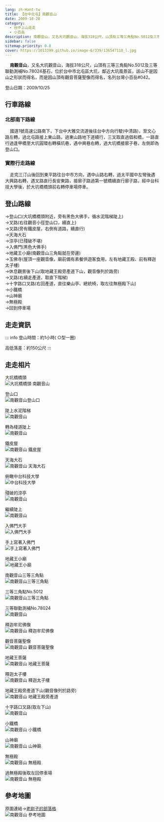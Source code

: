 ```yaml
---
lang: zh-Hant-tw
title: 【台中北屯】南觀音山
date: 2009-10-28
category: 
  - 台中上山走走
  - 小百岳
description: 南觀音山，又名大坑觀音山，海拔318公尺，山頂有三等三角點No.5012及三等聯勤測補No.78024基石，位於台中市北屯區大坑，鄰近大坑風景區，該山不是因山之形狀而得名，而是因山頂有觀音菩薩聖像而得名，名列台灣小百岳#042。
sidebar: false
sitemap.priority: 0.8
cover: https://1013399.github.io/image-6/339/136547110_l.jpg
---
```


    **南觀音山**，又名大坑觀音山，海拔318公尺，山頂有三等三角點No.5012及三等聯勤測補No.78024基石，位於台中市北屯區大坑，鄰近大坑風景區，該山不是因山之形狀而得名，而是因山頂有觀音菩薩聖像而得名，名列台灣小百岳#042。  
<!-- more -->
  
登山日期：2009/10/25  
  
## 行車路線
### 北部南下路線
    國道1號高速公路南下，下台中大雅交流道後往台中方向行駛(中清路)，至文心路左轉，過北屯路接上東山路，過東山路地下道續行，三叉取直過倡和橋，一路直行過逢甲橋至大坑圓環右轉橫坑巷，遇中興巷右轉，過大坑橋接廓子巷，左側即為登山口。  

### 實際行走路線
    走完三汀山後回到東平路往台中市方向，遇中山路右轉，過太平國中左彎後遇大興路右轉，遇叉路直行長安東路，接廓子路過第一號橋續直行廓子路，經中台科技大學後，於大坑橋橋頭前右轉停車場停車。  
  
## 登山路線
→登山口(大坑橋橋頭附近，旁有黑色大佛手，循水泥階梯陡上)  
→叉路(右往觀音小徑登山口，續直上)  
→叉路(旁有鐵皮屋，右側有道路，續直行)  
→天海大石  
→涼亭(已殘破不堪)  
→入佛門(黑色大佛手)  
→地藏王小廟(南觀音山三角點就在旁邊)  
→玉佛寺(屋頂一座觀音像，廟前備有素餐供遊客食用，左有地藏王殿、前有釋迦太子樓)  
→休息觀景後下山(取地藏王殿旁產道下山，觀音像列於路旁)  
→叉路(右續走產道，取直下階梯)  
→十字路口叉路(右回產道，直往樂山亭、總統椅，取左往無極殿下山)  
→小鐵橋  
→山神廟  
→無極殿  
→回到停車場  
  

## 走走資訊
::: info
登山時間：約1小時( ○型一圈)  
  
高低落差：約150公尺
:::

## 走走相片
大坑橋橋頭  
![大坑橋橋頭 南觀音山](https://1013399.github.io/image-6/339/136546854_l.jpg)

登山口  
![南觀音山登山口](https://1013399.github.io/image-6/339/136546863_l.jpg)

陡上水泥階梯  
![南觀音山](https://1013399.github.io/image-6/339/136546867_l.jpg)

轉為棧道陡上  
![南觀音山](https://1013399.github.io/image-6/339/136546944_l.jpg)

鐵皮屋  
![南觀音山 鐵皮屋](https://1013399.github.io/image-6/339/136547031_l.jpg)

天海大石  
![南觀音山 天海大石](https://1013399.github.io/image-6/339/136547043_l.jpg)

俯瞰中台科技大學  
![中台科技大學](https://1013399.github.io/image-6/339/136547100_l.jpg)

殘破的涼亭  
![南觀音山](https://1013399.github.io/image-6/339/136547103_l.jpg)

繼續陡上  
![南觀音山](https://1013399.github.io/image-6/339/136547106_l.jpg)

入佛門大手  
![入佛門大手](https://1013399.github.io/image-6/339/136547110_l.jpg)

手上寫著入佛門  
![手上寫著入佛門](https://1013399.github.io/image-6/339/136547113_l.jpg)

地藏王小廟  
![地藏王小廟](https://1013399.github.io/image-6/339/136547198_l.jpg)

南觀音山三等三角點  
![南觀音山三等三角點](https://1013399.github.io/image-6/339/136547116_l.jpg)

三等三角點No.5012  
![南觀音山三等三角點](https://1013399.github.io/image-6/339/136547120_l.jpg)

三等聯勤測補No.78024  
![南觀音山](https://1013399.github.io/image-6/339/136547204_l.jpg)

釋迦牟尼佛像  
![南觀音山 釋迦牟尼佛像](https://1013399.github.io/image-6/339/136547200_l.jpg)

觀音菩薩聖像  
![南觀音山 觀音菩薩聖像](https://1013399.github.io/image-6/339/136547207_l.jpg)

地藏王菩薩  
![南觀音山 地藏王菩薩](https://1013399.github.io/image-6/339/136547208_l.jpg)

釋迦太子樓  
![南觀音山 釋迦太子樓](https://1013399.github.io/image-6/339/136547210_l.jpg)

地藏王殿旁產道下山(觀音像列於路旁)  
![南觀音山 地藏王殿旁產道](https://1013399.github.io/image-6/339/136547214_l.jpg)

十字路口叉路(取左下山)  
![南觀音山](https://1013399.github.io/image-6/339/136547222_l.jpg)

小鐵橋  
![南觀音山 小鐵橋](https://1013399.github.io/image-6/339/136547267_l.jpg)

山神廟  
![南觀音山 山神廟](https://1013399.github.io/image-6/339/136547273_l.jpg)

無極殿  
![南觀音山 無極殿](https://1013399.github.io/image-6/339/136547277_l.jpg)

過無極殿後取左回停車場  
![南觀音山 無極殿](https://1013399.github.io/image-6/339/136546851_l.jpg)

## 參考地圖
原圖連結→[老尉子的部落格](http://blog.xuite.net/laoweiz/blog/15438948)  
![南觀音山 參考地圖](https://1013399.github.io/image-6/339/136547686_l.jpg)